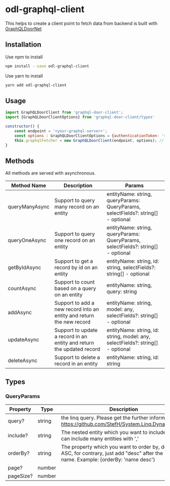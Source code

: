 # odl-graphql-client

This helps to create a client point to fetch data from backend is built with [GraphQLDoorNet](https://github.com/hieutran3010/GraphQLDoorNet)

## Installation

Use npm to install

```bash
npm install --save odl-graphql-client
```

Use yarn to install

```bash
yarn add odl-graphql-client
```

## Usage

```js
import GraphQLDoorClient from 'graphql-door-client';
import {GraphQLDoorClientOptions} from 'graphql-door-client/types'

constructor() {
    const endpoint = '<your-graphql-server>';
    const options : GraphQLDoorClientOptions = {authenticationToken: '<your-authentication-token>', headers: "<your-custom-header-key-value>"};
    this.graphqlFetcher = new GraphQLDoorClient(endpoint, options); // options is optional
}
```

## Methods

All methods are served with asynchronous.

| Method Name    | Description                                                           | Params                                                                           |
| -------------- | --------------------------------------------------------------------- | -------------------------------------------------------------------------------- |
| queryManyAsync | Support to query many record on an entity                             | entityName: string, queryParams: QueryParams, selectFields?: string[] - optional |
| queryOneAsync  | Support to query one record on an entity                              | entityName: string, queryParams: QueryParams, selectFields?: string[] - optional |
| getByIdAsync   | Support to get a record by id on an entity                            | entityName: string, id: string, selectFields?: string[] - optional               |
| countAsync     | Support to count based on a query on an entity                        | entityName: string, query: string                                                |
| addAsync       | Support to add a new record into an entity and return the new record  | entityName: string, model: any, selectFields?: string[] - optional               |
| updateAsync    | Support to update a record in an entity and return the updated record | entityName: string, id: string, model: any, selectFields?: string[] - optional   |
| deleteAsync    | Support to delete a record in an entity                               | entityName: string, id: string                                                   |

## Types

### QueryParams

| Property  | Type   | Description                                                                                                                                 |
| --------- | ------ | ------------------------------------------------------------------------------------------------------------------------------------------- |
| query?    | string | the linq query. Please get the further information at https://github.com/StefH/System.Linq.Dynamic.Core                                     |
| include?  | string | The nested entity which you want to include. You can include many entities with ','                                                         |
| orderBy?  | string | The property which you want to order by, default is ASC, for contrary, just add "desc" after the prop name. Example: {orderBy: 'name desc'} |
| page?     | number |                                                                                                                                             |
| pageSize? | number |                                                                                                                                             |
